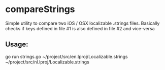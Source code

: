 compareStrings
==============

Simple utility to compare two iOS / OSX localizable .strings files. Basically checks if keys defined in file #1 is also defined in file #2 and vice-versa

## Usage:

go run strings.go ~/project/src/en.lproj/Localizable.strings ~/project/src/nl.lproj/Localizable.strings
